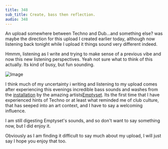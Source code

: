 ```yaml
---
title: 348
sub_title: Create, bass then reflection.
audio: 348
---
```


An upload somewhere between Techno and Dub…and something else? was maybe the direction for this upload I created earlier today, although now listening back tonight while I upload it things sound very different indeed.

Hmmm, listening as I write and trying to make sense of a previous vibe and now this new listening perspectives. Yeah not sure what to think of this actually. Its kind of busy, but fun sounding.

![Image](/assets/img/Snd-348.png)


I think much of my uncertainty i writing and listening to my upload comes after experiencing this evenings incredible bass sounds and washes from the <a href="http://www.residentadvisor.net/event.aspx?421264" title="installation">installation</a> by the amazing artists<a href="http://www.residentadvisor.net/dj/emptyset" title="Emptyset">Emptyset</a>. Its the first time that I have experienced hints of Techno or at least what reminded me of club culture, that has seeped into an art context, and I have to say a welcoming influence.

I am still digesting Emptyset's sounds, and so don't want to say something now, but I did enjoy it.

Obviously as I am finding it difficult to say much about my upload, I will just say I hope you enjoy that too.